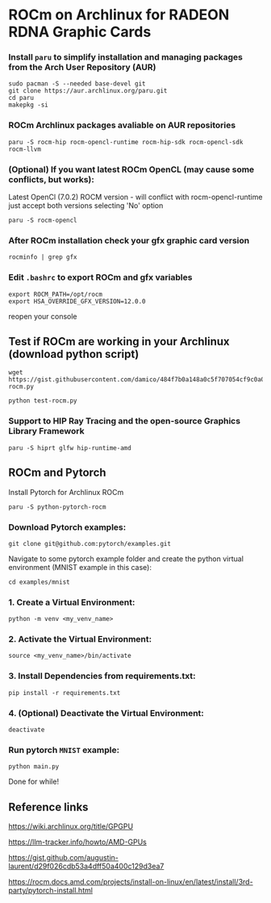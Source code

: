 # ROCm on Archlinux for RADEON RDNA Graphic Cards
### Install `paru` to simplify installation and managing packages from the Arch User Repository (AUR)
```
sudo pacman -S --needed base-devel git
git clone https://aur.archlinux.org/paru.git
cd paru
makepkg -si
```

### ROCm Archlinux packages avaliable on AUR repositories
```
paru -S rocm-hip rocm-opencl-runtime rocm-hip-sdk rocm-opencl-sdk rocm-llvm
```

### (Optional) If you want latest ROCm OpenCL (may cause some conflicts, but works):
Latest OpenCl (7.0.2) ROCM version - will conflict with rocm-opencl-runtime just accept both versions selecting 'No' option
```
paru -S rocm-opencl
```

### After ROCm installation check your gfx graphic card version
```
rocminfo | grep gfx
```

### Edit `.bashrc` to export ROCm and gfx variables
```
export ROCM_PATH=/opt/rocm
export HSA_OVERRIDE_GFX_VERSION=12.0.0
```
reopen your console

## Test if ROCm are working in your Archlinux (download python script)
```
wget https://gist.githubusercontent.com/damico/484f7b0a148a0c5f707054cf9c0a0533/raw/43c317bfbde626d9112d44462d815613194988e0/test-rocm.py
```

```
python test-rocm.py
```

### Support to HIP Ray Tracing and the open-source Graphics Library Framework
```
paru -S hiprt glfw hip-runtime-amd
```

## ROCm and Pytorch

Install Pytorch for Archlinux ROCm
```
paru -S python-pytorch-rocm
```

### Download Pytorch examples:
```
git clone git@github.com:pytorch/examples.git
```

Navigate to some pytorch example folder and create the python virtual environment (MNIST example in this case):

```
cd examples/mnist
```

### 1. Create a Virtual Environment:
```
python -m venv <my_venv_name>
```

### 2. Activate the Virtual Environment:
```
source <my_venv_name>/bin/activate
```

### 3. Install Dependencies from requirements.txt:
```
pip install -r requirements.txt
```

### 4. (Optional) Deactivate the Virtual Environment:
```
deactivate
```

### Run pytorch `MNIST` example:
```
python main.py
```

Done for while!

## Reference links
https://wiki.archlinux.org/title/GPGPU

https://llm-tracker.info/howto/AMD-GPUs

https://gist.github.com/augustin-laurent/d29f026cdb53a4dff50a400c129d3ea7

https://rocm.docs.amd.com/projects/install-on-linux/en/latest/install/3rd-party/pytorch-install.html

